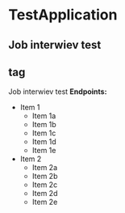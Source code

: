 # TestApplication
## Job interwiev test <h2> tag
Job interwiev test
**Endpoints:**
* Item 1
  * Item 1a
  * Item 1b
  * Item 1c
  * Item 1d
  * Item 1e
* Item 2
  * Item 2a
  * Item 2b
  * Item 2c
  * Item 2d
  * Item 2e

